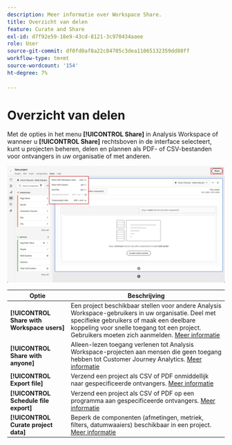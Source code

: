 ```yaml
---
description: Meer informatie over Workspace Share.
title: Overzicht van delen
feature: Curate and Share
exl-id: d7f92e59-18e9-43cd-8121-3c970434aaee
role: User
source-git-commit: df0fd0af8a22c84705c3dea11065132359dd80ff
workflow-type: tm+mt
source-wordcount: '154'
ht-degree: 7%

---
```


# Overzicht van delen

Met de opties in het menu **[!UICONTROL Share]** in Analysis Workspace of wanneer u **[!UICONTROL Share]** rechtsboven in de interface selecteert, kunt u projecten beheren, delen en plannen als PDF- of CSV-bestanden voor ontvangers in uw organisatie of met anderen.

![ de opties van het Aandeel ](assets/share-options.png)

| Optie | Beschrijving |
|---|---|
| **[!UICONTROL Share with Workspace users]** | Een project beschikbaar stellen voor andere Analysis Workspace-gebruikers in uw organisatie. Deel met specifieke gebruikers of maak een deelbare koppeling voor snelle toegang tot een project. Gebruikers moeten zich aanmelden. [Meer informatie](/help/analysis-workspace/curate-share/share-projects.md) |
| **[!UICONTROL Share with anyone]** | Alleen-lezen toegang verlenen tot Analysis Workspace-projecten aan mensen die geen toegang hebben tot Customer Journey Analytics. [Meer informatie](/help/analysis-workspace/curate-share/share-projects.md) |
| **[!UICONTROL Export file]** | Verzend een project als CSV of PDF onmiddellijk naar gespecificeerde ontvangers. [Meer informatie](/help/analysis-workspace/export/t-schedule-report.md) |
| **[!UICONTROL Schedule file export]** | Verzend een project als CSV of PDF op een programma aan gespecificeerde ontvangers. [Meer informatie](/help/analysis-workspace/export/t-schedule-report.md) |
| **[!UICONTROL Curate project data]** | Beperk de componenten (afmetingen, metriek, filters, datumwaaiers) beschikbaar in een project. [Meer informatie](/help/analysis-workspace/curate-share/curate.md) |
